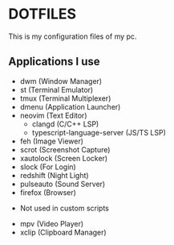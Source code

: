 # DOTFILES
This is my configuration files of my pc.

## Applications I use
* dwm (Window Manager)
* st (Terminal Emulator)
* tmux (Terminal Multiplexer)
* dmenu (Application Launcher)
* neovim (Text Editor)
    * clangd (C/C++ LSP)
    * typescript-language-server (JS/TS LSP)
* feh (Image Viewer)
* scrot (Screenshot Capture)
* xautolock (Screen Locker)
* slock (For Login)
* redshift (Night Light)
* pulseauto (Sound Server)
* firefox (Browser)

- Not used in custom scripts
* mpv (Video Player)
* xclip (Clipboard Manager)
